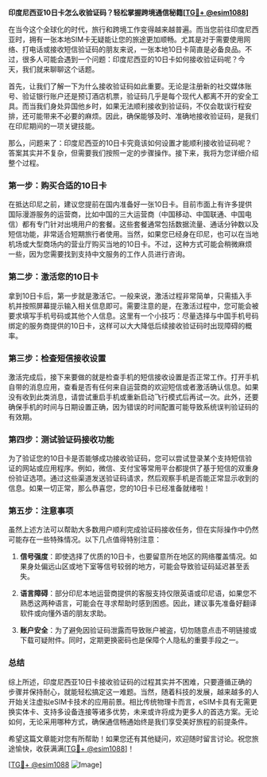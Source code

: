 **印度尼西亚10日卡怎么收验证码？轻松掌握跨境通信秘籍[[TG💪+ @esim1088](https://t.me/s/esim1088)]**

在当今这个全球化的时代，旅行和跨境工作变得越来越普遍。而当您前往印度尼西亚时，拥有一张本地SIM卡无疑能让您的旅途更加顺畅。尤其是对于需要使用网络、打电话或接收短信验证码的朋友来说，一张本地10日卡简直是必备良品。不过，很多人可能会遇到一个问题：印度尼西亚的10日卡如何接收验证码呢？今天，我们就来聊聊这个话题。

首先，让我们了解一下为什么接收验证码如此重要。无论是注册新的社交媒体账号、验证银行账户还是预订酒店机票，验证码几乎是每个现代人都离不开的安全工具。而当我们身处异国他乡时，如果无法顺利接收到验证码，不仅会耽误行程安排，还可能带来不必要的麻烦。因此，确保能够及时、准确地接收验证码，是我们在印尼期间的一项关键技能。

那么，问题来了：印度尼西亚的10日卡究竟该如何设置才能顺利接收验证码呢？答案其实并不复杂，但需要我们按照一定的步骤操作。接下来，我将为您详细介绍整个过程。

### 第一步：购买合适的10日卡

在抵达印尼之前，建议您提前在国内准备好一张10日卡。目前市面上有许多提供国际漫游服务的运营商，比如中国的三大运营商（中国移动、中国联通、中国电信）都有专门针对出境用户的套餐。这些套餐通常包括数据流量、通话分钟数以及短信功能，非常适合短期旅行者使用。当然，如果您已经身在印尼，也可以在当地机场或大型商场内的营业厅购买当地的10日卡。不过，这种方式可能会稍微麻烦一些，因为您需要找到支持中文服务的工作人员进行咨询。

### 第二步：激活您的10日卡

拿到10日卡后，第一步就是激活它。一般来说，激活过程非常简单，只需插入手机并按照屏幕提示输入相关信息即可。需要注意的是，在激活过程中，您可能会被要求填写手机号码或其他个人信息。这里有一个小技巧：尽量选择与中国手机号码绑定的服务商提供的10日卡，这样可以大大降低后续接收验证码时出现障碍的概率。

### 第三步：检查短信接收设置

激活完成后，接下来要做的就是检查手机的短信接收设置是否正常工作。打开手机自带的消息应用，查看是否有任何来自运营商的欢迎短信或者激活确认信息。如果没有收到此类消息，请尝试重启手机或重新启动飞行模式后再试一次。此外，还要确保手机的时间与日期设置正确，因为错误的时间配置可能导致系统误判验证码的有效期。

### 第四步：测试验证码接收功能

为了验证您的10日卡是否能够成功接收验证码，您可以尝试登录某个支持短信验证的网站或应用程序。例如，微信、支付宝等常用平台都提供了基于短信的双重身份验证选项。通过这些渠道发送验证码请求，然后观察手机是否能正常显示收到的信息。如果一切正常，那么恭喜您，您的10日卡已经准备就绪啦！

### 第五步：注意事项

虽然上述方法可以帮助大多数用户顺利完成验证码接收任务，但在实际操作中仍然可能存在一些特殊情况。以下几点值得特别注意：

1. **信号强度**：即使选择了优质的10日卡，也要留意所在地区的网络覆盖情况。如果身处偏远山区或地下室等信号较弱的地方，可能会导致验证码延迟甚至丢失。
   
2. **语言障碍**：部分印尼本地运营商提供的客服支持仅限英语或印尼语，如果您不熟悉这两种语言，可能会在寻求帮助时感到困惑。因此，建议事先准备好翻译软件或向懂外语的朋友求助。

3. **账户安全**：为了避免因验证码泄露而导致账户被盗，切勿随意点击不明链接或下载可疑附件。同时，定期更换密码也是保障个人隐私的重要手段之一。

### 总结

综上所述，印度尼西亚10日卡接收验证码的过程其实并不困难，只要遵循正确的步骤并保持耐心，就能轻松搞定这一难题。当然，随着科技的发展，越来越多的人开始关注虚拟eSIM卡技术的应用前景。相比传统物理卡而言，eSIM卡具有无需更换实体卡、支持多设备连接等诸多优势，未来或许将成为更多人的首选方案。无论如何，无论采用哪种方式，确保通信畅通始终是我们享受美好旅程的前提条件。

希望这篇文章能对您有所帮助！如果您还有其他疑问，欢迎随时留言讨论。祝您旅途愉快，收获满满[[TG💪+ @esim1088](https://t.me/s/esim1088)]！

[[TG💪+ @esim1088](https://t.me/s/esim1088) ![Image](https://i.postimg.cc/4NQfJmqS/Snipaste-2025-05-13-00-14-12.png)]
